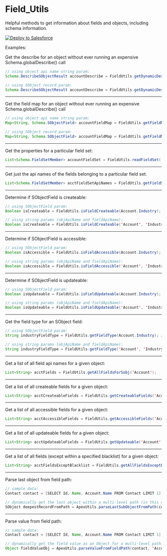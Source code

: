 # Field_Utils

Helpful methods to get information about fields and objects, including schema information.

<a href="https://githubsfdeploy.herokuapp.com">
  <img src="https://raw.githubusercontent.com/afawcett/githubsfdeploy/master/src/main/webapp/resources/img/deploy.png" alt="Deploy to Salesforce" />
</a>

Examples:

Get the describe for an object without ever running an expensive Schema.globalDescribe() call
```java
// using object api name string param:
Schema.DescribeSObjectResult accountDescribe = FieldUtils.getDynamicDescribe('Account');

// using SObject record param:
Schema.DescribeSObjectResult accountDescribe = FieldUtils.getDynamicDescribe(accountRecord);
```
-------------------------
Get the field map for an object without ever running an expensive Schema.globalDescribe() call
```java
// using object api name string param:
Map<String, Schema.SObjectField> accountFieldMap = FieldUtils.getFieldMap('Account'); 

// using SObject record param:
Map<String, Schema.SObjectField> accountFieldMap = FieldUtils.getFieldMap(accountRecord); 
```
-------------------------
Get the properties for a particular field set:
```java
List<Schema.FieldSetMember> accountFieldSet = FieldUtils.readFieldSet( 'My_Field_Set',  'Account');
```
-------------------------
Get just the api names of the fields belonging to a particular field set:
```java
List<Schema.FieldSetMember> acctFieldSetApiNames = FieldUtils.getFieldSetFieldAPINames( 'My_Field_Set',  'Account');
```
-------------------------
Determine if SObjectField is createable:
```java
// using SObjectField param:
Boolean isCreateable = FieldUtils.isFieldCreateable(Account.Industry);

// using string params (objApiName and fieldApiName):
Boolean isCreateable = FieldUtils.isFieldCreateable('Account', 'Industry');
```
-------------------------
Determine if SObjectField is accessible:
```java
// using SObjectField param:
Boolean isAccessible = FieldUtils.isFieldAccessible(Account.Industry);

// using string params (objApiName and fieldApiName):
Boolean isAccessible = FieldUtils.isFieldAccessible('Account', 'Industry');
```
-------------------------
Determine if SObjectField is updateable:
```java
// using SObjectField param:
Boolean isUpdateable = FieldUtils.isFieldUpdateable(Account.Industry);

// using string params (objApiName and fieldApiName):
Boolean isUpdateable = FieldUtils.isFieldUpdateable('Account', 'Industry');
```
-------------------------
Get the field type for an SObject field:
```java
// using SObjectField param:
String industryFieldType = FieldUtils.getFieldType(Account.Industry); // PICKLIST

// using string params (objApiName and fieldApiName):
String industryFieldType = FieldUtils.getFieldType('Account', 'Industry'); //PICKLIST
```
-------------------------
Get a list of all field api names for a given object:
```java
List<String> acctFields = FieldUtils.getAllFieldsForSobj('Account');
```
-------------------------
Get a list of all createable fields for a given object:
```java
List<String> acctCreateableFields = FieldUtils.getCreateableFields('Account');
```
-------------------------
Get a list of all accessible fields for a given object:
```java
List<String> acctAccessibleFields = FieldUtils.getAccessibleFields('Account');
```
-------------------------
Get a list of all updateable fields for a given object:
```java
List<String> acctUpdateableFields = FieldUtils.getUpdateable('Account');
```
-------------------------
Get a list of all fields (except within a specified blacklist) for a given object:
```java
List<String> acctFieldsExceptBlacklist = FieldUtils.getAllFieldsExceptBlacklist('Account', new List<String>{'PersonPronouns', 'PersonGenderIdentity'});
```
-------------------------
Parse last object from field path:
```java
// sample data:
Contact contact = [SELECT Id, Name, Account.Name FROM Contact LIMIT 1];

// dynamically get the last object within a multi-level path (in this case, User/Owner):
SObject deepestRecordFromPath = ApexUtils.parseLastSubObjectFromPath(contact, 'Account.Owner.Name');
```
-------------------------
Parse value from field path:
```java
// sample data:
Contact contact = [SELECT Id, Name, Account.Name FROM Contact LIMIT 1];

// dynamically get the field value as an Object for a multi-level path:
Object fieldValueObj = ApexUtils.parseValueFromFieldPath(contact, 'Account.Owner.Name');
```
